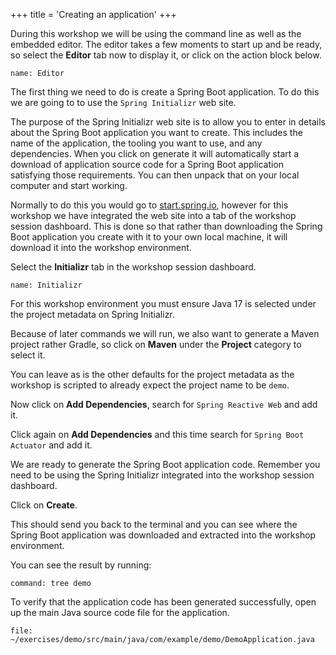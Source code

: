 +++
title = 'Creating an application'
+++

During this workshop we will be using the command line as well as the embedded editor. The editor takes a few moments to start up and be ready, so select the **Editor** tab now to display it, or click on the action block below.

```dashboard:open-dashboard
name: Editor
```

The first thing we need to do is create a Spring Boot application. To do this we are going to to use the `Spring Initializr` web site.

The purpose of the Spring Initializr web site is to allow you to enter in details about the Spring Boot application you want to create. This includes the name of the application, the tooling you want to use, and any dependencies. When you click on generate it will automatically start a download of application source code for a Spring Boot application satisfying those requirements. You can then unpack that on your local computer and start working.

Normally to do this you would go to [start.spring.io](https://start.spring.io/), however for this workshop we have integrated the web site into a tab of the workshop session dashboard. This is done so that rather than downloading the Spring Boot application you create with it to your own local machine, it will download it into the workshop environment.

Select the **Initializr** tab in the workshop session dashboard.

```dashboard:open-dashboard
name: Initializr
```

For this workshop environment you must ensure Java 17 is selected under the project metadata on Spring Initializr.

Because of later commands we will run, we also want to generate a Maven project rather Gradle, so click on **Maven** under the **Project** category to select it.

You can leave as is the other defaults for the project metadata as the workshop is scripted to already expect the project name to be `demo`.

Now click on **Add Dependencies**, search for `Spring Reactive Web` and add it.

Click again on **Add Dependencies** and this time search for `Spring Boot Actuator` and add it.

We are ready to generate the Spring Boot application code. Remember you need to be using the Spring Initializr integrated into the workshop session dashboard.

Click on **Create**.

This should send you back to the terminal and you can see where the Spring Boot application was downloaded and extracted into the workshop environment.

You can see the result by running:

```terminal:execute
command: tree demo
```

To verify that the application code has been generated successfully, open up the main Java source code file for the application.

```editor:open-file
file: ~/exercises/demo/src/main/java/com/example/demo/DemoApplication.java
```
